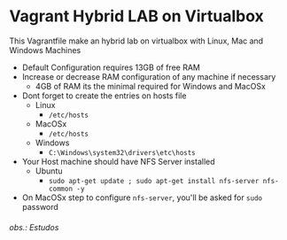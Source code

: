 # Vagrant Hybrid LAB on Virtualbox 


This Vagrantfile make an hybrid lab on virtualbox with Linux, Mac and Windows Machines  

* Default Configuration requires 13GB of free RAM  
* Increase or decrease RAM configuration of any machine if necessary  
  * 4GB of RAM its the minimal required for Windows and MacOSx 
* Dont forget to create the entries on hosts file
  * Linux
    * `/etc/hosts`
  * MacOSx
    * `/etc/hosts`
  * Windows
    * `C:\Windows\system32\drivers\etc\hosts`
* Your Host machine should have NFS Server installed
  * Ubuntu 
    * `sudo apt-get update ; sudo apt-get install nfs-server nfs-common -y`
* On MacOSx step to configure `nfs-server`, you'll be asked for `sudo` password 

###### obs.: Estudos
